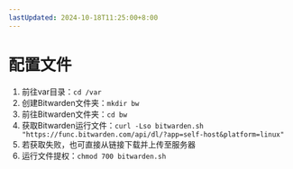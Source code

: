 ```yaml
---
lastUpdated: 2024-10-18T11:25:00+8:00
---
```


# 配置文件

1. 前往var目录：```cd /var```
2. 创建Bitwarden文件夹：```mkdir bw```
3. 前往Bitwarden文件夹：```cd bw```
4. 获取Bitwarden运行文件：```curl -Lso bitwarden.sh "https://func.bitwarden.com/api/dl/?app=self-host&platform=linux"```
5. 若获取失败，也可直接从链接下载并上传至服务器
6. 运行文件提权：```chmod 700 bitwarden.sh```